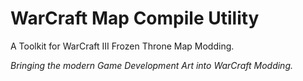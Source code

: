 # WarCraft Map Compile Utility

A Toolkit for WarCraft III Frozen Throne Map Modding.

*Bringing the modern Game Development Art into WarCraft Modding.*
